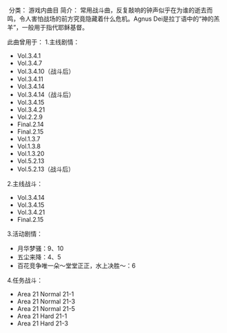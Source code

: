 ![]()
分类： 游戏内曲目
简介：
常用战斗曲，反复敲响的钟声似乎在为谁的逝去而鸣，令人害怕战场的前方究竟隐藏着什么危机。Agnus Dei是拉丁语中的“神的羔羊”，一般用于指代耶稣基督。

此曲曾用于：
1.主线剧情：

 - Vol.3.4.1
 - Vol.3.4.7
 - Vol.3.4.10（战斗后）
 - Vol.3.4.11
 - Vol.3.4.14
 - Vol.3.4.14（战斗后）
 - Vol.3.4.15
 - Vol.3.4.21
 - Vol.2.2.9
 - Final.2.14
 - Final.2.15
 - Vol.1.3.7
 - Vol.1.3.8
 - Vol.1.3.20
 - Vol.5.2.13
 - Vol.5.2.13（战斗后）

2.主线战斗：

 - Vol.3.4.14
 - Vol.3.4.15
 - Vol.3.4.21
 - Final.2.15

3.活动剧情：

 - 月华梦骚：9、10
 - 五尘来降：4、5
 - 百花竞争唯一朵～堂堂正正，水上决胜～：6

4.任务战斗：

 - Area 21 Normal 21-1
 - Area 21 Normal 21-3
 - Area 21 Normal 21-5
 - Area 21 Hard 21-1
 - Area 21 Hard 21-3

